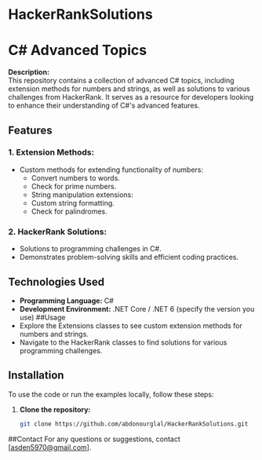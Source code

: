 ﻿# HackerRankSolutions
 # C# Advanced Topics

**Description:**  
This repository contains a collection of advanced C# topics, including extension methods for numbers and strings, as well as solutions to various challenges from HackerRank. It serves as a resource for developers looking to enhance their understanding of C#'s advanced features.

## Features

### 1. Extension Methods:
- Custom methods for extending functionality of numbers:
  - Convert numbers to words.
  - Check for prime numbers.
  - String manipulation extensions:
  - Custom string formatting.
  - Check for palindromes.

### 2. HackerRank Solutions:
- Solutions to programming challenges in C#.
- Demonstrates problem-solving skills and efficient coding practices.

## Technologies Used

- **Programming Language:** C#
- **Development Environment:** .NET Core / .NET 6 (specify the version you use)
##Usage
- Explore the Extensions classes to see custom extension methods for numbers and strings.
- Navigate to the HackerRank classes to find solutions for various programming challenges.

## Installation

To use the code or run the examples locally, follow these steps:

1. **Clone the repository:**
   ```bash
   git clone https://github.com/abdonourglal/HackerRankSolutions.git
##Contact
For any questions or suggestions, contact [asden5970@gmail.com].
